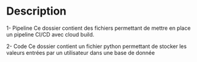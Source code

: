 # Description
1- Pipeline
    Ce dossier contient des fichiers permettant de mettre en place un pipeline CI/CD avec cloud build.
    
2- Code
    Ce dossier contient un fichier python permettant de stocker les valeurs entrées par un utilisateur dans une base de donnée
